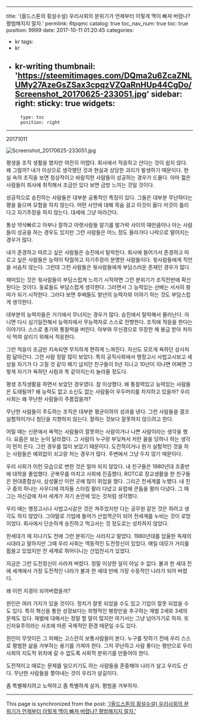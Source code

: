 
---
title: '(올드스톤의 횡설수설) 우리사회의 분위기가 언제부터 이렇게 맥이 빠져 버렸나? 평범해지지 말자.'
permlink: 6tpqmc
catalog: true
toc_nav_num: true
toc: true
position: 9999
date: 2017-10-11 01:20:45
categories:
- kr
tags:
- kr
- kr-writing
thumbnail: 'https://steemitimages.com/DQma2u6ZcaZNLUMy27AzeGsZSax3cpqzVZQaRnHUp44CgDo/Screenshot_20170625-233051.jpg'
sidebar:
    right:
        sticky: true
widgets:
    -
        type: toc
        position: right
---


20171011 

![Screenshot_20170625-233051.jpg](https://steemitimages.com/DQma2u6ZcaZNLUMy27AzeGsZSax3cpqzVZQaRnHUp44CgDo/Screenshot_20170625-233051.jpg)

평생을 조직 생활을 했지만 여전히 어렵다. 회사에서 적응하고 산다는 것이 쉽지 않다. 왜 그럴까? 내가 이상으로 생각했던 것과 현실과 상당한 괴리가 발생하기 때문이다. 현실 속의 조직을 보면 정상적이고 바람직한 사람들이 성공하는 경우가 드물다. 아마 젊은 사람들이 회사에 취직해서 조금만 있다 보면 금방 느끼는 것일 것이다.

성공적으로 승진하는 사람들은 대부분 공통적인 특징이 있다. 그들은 대부분 무난하다는 평을 들으며 모험을 하지 않는다. 어떤 사안에 대해 목숨 걸고 이것이 옳다 저것이 틀리다고 자기주장을 하지 않는다. 대세에 그냥 따라간다. 

통상 약삭빠르고 아부나 잘하고 아랫사람들 알기를 발가락 사이의 때만큼이나 아는 사람들이 성공을 하는 경우도 있지만 그런 사람들은 어느 정도 올라가다 나락으로 떨어지는 경우가 많다. 

내가 존경하고 따르고 싶은 사람들은 승진에서 탈락한다. 회사에 들어가서 존경하고 따르고 싶은 사람들은 능력이 탁월하고 자기주장이 분명한 사람들이다. 윗사람들에게 직언을 서슴치 않는다. 그런데 그런 사람들은 윗사람들에게 부담스러운 존재인 경우가 많다. 

재미있는 것은 윗사람들이 부담스럽게 느끼기 시작하면 그런 분위기가 조직전반에 확산된다는 것이다. 동료들도 부담스럽게 생각한다. 그러면서 그 능력있는 선배는 서서히 왕따가 되기 시작한다. 그러다 보면 후배들도 왕년의 능력자와 이야기 하는 것도 부담스럽게 생각한다. 

대부분의 능력자들은 거기에서 무너지는 경우가 많다. 승진에서 탈락해서 물러난다. 아니면 다시 심기일전해서 능력자에서 무능력자로 스스로 전향한다. 조직에 적응을 한다는 이야기다. 스스로 총기와 통찰력을 버린다. 아부와 무신경으로 무장한 채 봉급 받아 처자식 먹여 살리기 위해서 적응한다. 

그런 적응이 조금만 지속되면 무지하게 편하게 느껴진다. 자신도 모르게 욕하던 상사처럼 닮아간다. 그런 사람 정말 많이 보았다. 특히 공직사회에서 행정고시 사법고시보고 세상을 자기가 다 고칠 것 같이 패기 넘치던 친구들이 5년 지나고 10년이 지나면 어쩌면 그렇게 자기가 욕하던 사람과 똑 같아지는지 놀라울 정도다. 

평생 조직생활을 하면서 보았던 경우였다. 참 이상했다. 왜 통찰력있고 능력있는 사람들은 도태될까? 왜 능력도 없고 소신도 없는 사람들이 우두머리를 차지하고 있을까? 우리 사회는 왜 무난한 사람들이 주름잡을까? 

무난한 사람들이 주도하는 조직은 대부분 평균이하의 성과를 낸다. 그런 사람들을 결코 실험적이거나 첨단을 지향하지 않는다. 잘하는 것보다 잘못하지 않으려고 한다. 

어릴 때는 신문에서 욕먹는 사람들이 잘못하는 사람이거나 나쁜 사람이라는 생각을 했다. 요즘은 보는 눈이  달라졌다. 그 사람이 누구랑 부딪쳐서 저런 꼴을 당하나 하는 생각이 먼저 든다. 그런 경우를 많이 보았기 때문이다. 도전적이거나 뭔가 실험적인 것을 하는 사람들은 예외없이 쇠고랑 차는 경우가 많다. 주변에서 그냥 두지 않기 때문이다. 

우리 사회가 이런 모습으로 변한 것은 얼마 되지  않았다. 내 친구들은 1980년대 조중반에 대학을 졸업했다. 군복무를 마치고 사회에 진출했다. ROTC로 장교생활을 한 친구들은 현대종합상사, 삼성물산 이런 곳에 많이 취업을 했다. 그리곤 전세계를 누볐다. 내 친구 중의 하나는 사우디에 여자들 스타킹 팔러 다녔고 유럽에 콘돔을 팔러 다녔다. 그 때 그는 자신감에 차서 세계가 자기 손안에 있는 것처럼 생각했다. 

우리 때는 행정고시나 사법고시같은 것은 쳐주었지만 다는 공무원 같은 것은 하려고 생각도 하지 않았다. 그야말로 기업에 들어가 산업역군이 되어 전세계를 누비는 것이 로망이었다. 회사에서 단순하게 승진하고 먹고사는 것 정도로는 성차하지 않았다. 

한세대가 채 지나기도 전에 그런 분위기는 사라지고 말았다. 1980년대를 암울한 독재의 시대라고 말하지만 그때 우리 사회는 역동적인 도전정신이 있었다. 매일 데모가 거리를 휩쓸고 있었지만 전 세계로 뛰어다니는 산업전사가 있었다. 

지금은 그런 도전정신이 사라져 버렸다. 정말 이상한 일이 아닐 수 없다. 불과 한 세대 전에 세계에서 가장 도전적인 나라가 불과 한 세대 만에 가장 수동적인 나라가 되어 버렸다. 

왜 이런 지경이 되어버렸을까? 

원인은 여러 가지가 있을 것이다. 정치가 잘못 되었을 수도 있고 기업이 잘못 되었을 수도 있다. 특히 혁신을 통한 성장보다는 외형적인 팽창만을 추구하는 재벌 2세와 3세의 문제도 있다. 재벌에 대해서는 정말 할 말이 많지만 여기서는 그냥 넘어가기로 하자. 또 신자유주의라는 사조에 따른 국제적인 환경 때문일 수도 있다. 

원인이 무엇이든 그 피해는 고스란히 보통사람들이 본다. 
누구를 탓하기 전에 우리 스스로 평범한 삶을 거부하는 용기를 가져야 한다. 그저 무난하고 사람 좋다는 평만으로 우리사회의 지도적 위치에 갈 수 없도록 사회적 분위기를 만들어야 한다. 

도전적이고 때로는 문제를 일으키기도 하는 사람들을 존중해야 나라가 살고 우리도 산다. 무난한 사람들을 쫓아내는 것이 우리가 살길이다. 

좀 특별해지려고 노력하고 좀 특별하게 살자. 평범을 거부하자.

- - -

This page is synchronized from the post: ['(올드스톤의 횡설수설) 우리사회의 분위기가 언제부터 이렇게 맥이 빠져 버렸나? 평범해지지 말자.'](https://steemit.com/@oldstone/6tpqmc)

